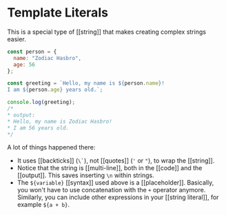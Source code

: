 # Template Literals

This is a special type of [[string]] that makes creating complex strings easier.

```js
const person = {
  name: "Zodiac Hasbro",
  age: 56
};

const greeting = `Hello, my name is ${person.name}!
I am ${person.age} years old.`;

console.log(greeting);
/*
* output:
* Hello, my name is Zodiac Hasbro!
* I am 56 years old.
*/
```

A lot of things happened there:
- It uses [[backticks]] (`` \` ``), not [[quotes]] (`'` or `"`), to wrap the [[string]].
- Notice that the string is [[multi-line]], both in the [[code]] and the [[output]]. This saves inserting `\n` within strings.
- The `${variable}` [[syntax]] used above is a [[placeholder]]. Basically, you won't have to use concatenation with the `+` operator anymore. 
   Similarly, you can include other expressions in your [[string literal]], for example `${a + b}`.